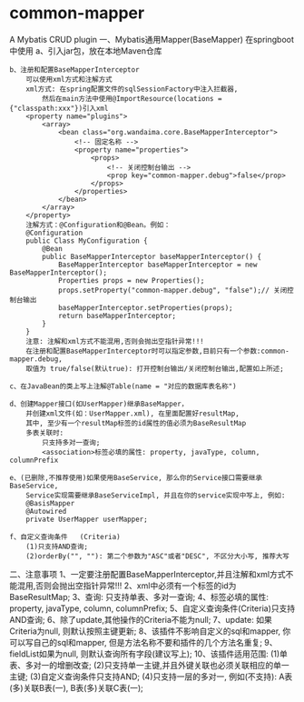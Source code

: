 # common-mapper
A Mybatis CRUD plugin
一、Mybatis通用Mapper(BaseMapper)
在springboot中使用
	a、引入jar包，放在本地Maven仓库
	
	b、注册和配置BaseMapperInterceptor
		可以使用xml方式和注解方式
		xml方式: 在spring配置文件的sqlSessionFactory中注入拦截器,
			然后在main方法中使用@ImportResource(locations = {"classpath:xxx"})引入xml
		<property name="plugins">
			<array>
				<bean class="org.wandaima.core.BaseMapperInterceptor">
					<!-- 固定名称 -->
					<property name="properties">
						<props>
							<!-- 关闭控制台输出 -->
							<prop key="common-mapper.debug">false</prop>
						</props>
					</properties>
				</bean>
			</array>
		</property>
		注解方式：@Configuration和@Bean。例如：
		@Configuration
		public Class MyConfiguration {
			@Bean
			public BaseMapperInterceptor baseMapperInterceptor() {
				BaseMapperInterceptor baseMapperInterceptor = new BaseMapperInterceptor();
				Properties props = new Properties();
				props.setProperty("common-mapper.debug", "false");// 关闭控制台输出
				baseMapperInterceptor.setProperties(props);
				return baseMapperInterceptor;
			}
		}
		注意: 注解和xml方式不能混用,否则会抛出空指针异常!!!
		在注册和配置BaseMapperInterceptor时可以指定参数,目前只有一个参数:common-mapper.debug,
		取值为 true/false(默认true): 打开控制台输出/关闭控制台输出,配置如上所述;
		
	c、在JavaBean的类上写上注解@Table(name = "对应的数据库表名称")
	
	d、创建Mapper接口(如UserMapper)继承BaseMapper，
		并创建xml文件(如：UserMapper.xml), 在里面配置好resultMap,
		其中, 至少有一个resultMap标签的id属性的值必须为BaseResultMap
		多表关联时:
			只支持多对一查询;
			<association>标签必填的属性: property, javaType, column, columnPrefix
		
	e、(已删除,不推荐使用)如果使用BaseService, 那么你的Service接口需要继承BaseService,
		Service实现需要继承BaseServiceImpl, 并且在你的service实现中写上, 例如:
		@BasisMapper
		@Autowired
		private UserMapper userMapper;
		
	f、自定义查询条件	(Criteria)
		(1)只支持AND查询;
		(2)orderBy("", ""): 第二个参数为"ASC"或者"DESC", 不区分大小写, 推荐大写
		
二、注意事项
1、一定要注册配置BaseMapperInterceptor,并且注解和xml方式不能混用,否则会抛出空指针异常!!!
2、xml中必须有一个<resultMap>标签的id为BaseResultMap;
3、查询: 只支持单表、多对一查询;
4、<association>标签必填的属性: property, javaType, column, columnPrefix;
5、自定义查询条件(Criteria)只支持AND查询;
6、除了update,其他操作的Criteria不能为null;
7、update: 如果Criteria为null, 则默认按照主键更新;
8、该插件不影响自定义的sql和mapper, 你可以写自己的sql和mapper, 但是方法名称不要和插件的几个方法名重复;
9、fieldList如果为null, 则默认查询所有字段(建议写上);
10、该插件适用范围: 
	(1)单表、多对一的增删改查;
	(2)只支持单一主键,并且外键关联也必须关联相应的单一主键;
	(3)自定义查询条件只支持AND;
	(4)只支持一层的多对一, 例如(不支持): A表(多)关联B表(一), B表(多)关联C表(一);
